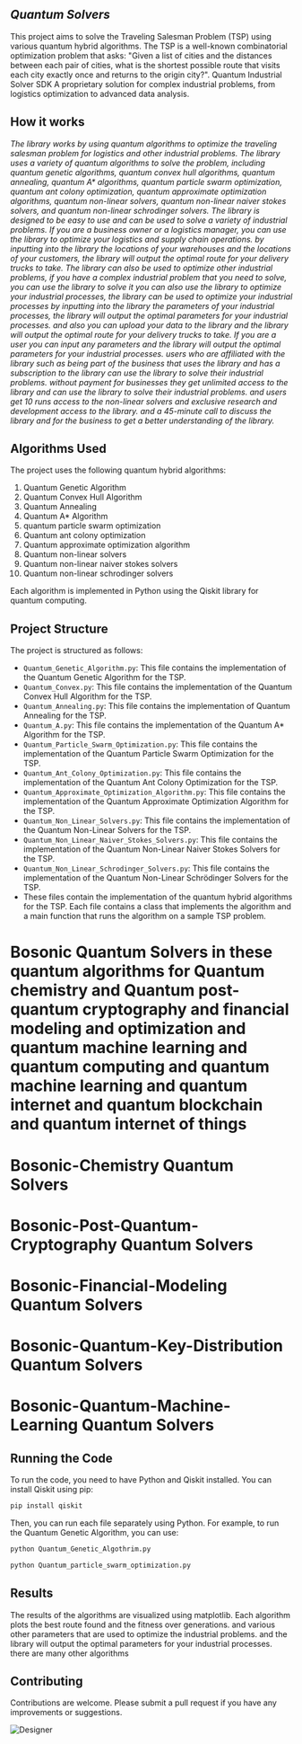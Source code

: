## **_Quantum Solvers_**

This project aims to solve the Traveling Salesman Problem (TSP) using various quantum hybrid algorithms. The TSP is a well-known combinatorial optimization problem that asks: "Given a list of cities and the distances between each pair of cities, what is the shortest possible route that visits each city exactly once and returns to the origin city?".
Quantum Industrial Solver SDK A proprietary solution for complex industrial problems, from logistics optimization to advanced data analysis.

## How it works
_The library works by using quantum algorithms to optimize the traveling salesman problem for logistics and other industrial problems. 
The library uses a variety of quantum algorithms to solve the problem, including quantum genetic algorithms, quantum convex hull algorithms, quantum annealing, quantum A* algorithms, quantum particle swarm optimization, quantum ant colony optimization, quantum approximate optimization algorithms, quantum non-linear solvers, quantum non-linear naiver stokes solvers, and quantum non-linear schrodinger solvers. 
The library is designed to be easy to use and can be used to solve a variety of industrial problems.
If you are a business owner or a logistics manager, you can use the library to optimize your logistics and supply chain operations. 
by inputting into the library the locations of your warehouses and the locations of your customers, the library will output the optimal route for your delivery trucks to take.
The library can also be used to optimize other industrial problems, if you have a complex industrial problem that you need to solve, you can use the library to solve it you can also use the library to optimize your industrial processes, the library can be used to optimize your industrial processes by inputting into the library the parameters of your industrial processes, the library will output the optimal parameters for your industrial processes.
and also you can upload your data to the library and the library will output the optimal route for your delivery trucks to take.
If you are a user you can input any parameters and the library will output the optimal parameters for your industrial processes.
users who are affiliated with the library such as being part of the business that uses the library  and has a subscription to the library can use the library to solve their industrial problems. without payment
for businesses they get unlimited access to the library and can use the library to solve their industrial problems. and users get 10 runs access to the non-linear solvers and exclusive research and development access to the library.
and a 45-minute call to discuss the library and for the business to get a better understanding of the library._

## Algorithms Used

The project uses the following quantum hybrid algorithms:

1. Quantum Genetic Algorithm
2. Quantum Convex Hull Algorithm
3. Quantum Annealing
4. Quantum A* Algorithm
5. quantum particle swarm optimization
6. Quantum ant colony optimization
7. Quantum approximate optimization algorithm
8. Quantum non-linear solvers 
9. Quantum non-linear naiver stokes solvers
10. Quantum non-linear schrodinger solvers

Each algorithm is implemented in Python using the Qiskit library for quantum computing.

## Project Structure

The project is structured as follows:

- `Quantum_Genetic_Algorithm.py`: This file contains the implementation of the Quantum Genetic Algorithm for the TSP.
- `Quantum_Convex.py`: This file contains the implementation of the Quantum Convex Hull Algorithm for the TSP.
- `Quantum_Annealing.py`: This file contains the implementation of Quantum Annealing for the TSP.
- `Quantum_A.py`: This file contains the implementation of the Quantum A* Algorithm for the TSP.
- `Quantum_Particle_Swarm_Optimization.py`: This file contains the implementation of the Quantum Particle Swarm Optimization for the TSP.
- `Quantum_Ant_Colony_Optimization.py`: This file contains the implementation of the Quantum Ant Colony Optimization for the TSP.
- `Quantum_Approximate_Optimization_Algorithm.py`: This file contains the implementation of the Quantum Approximate Optimization Algorithm for the TSP.
- `Quantum_Non_Linear_Solvers.py`: This file contains the implementation of the Quantum Non-Linear Solvers for the TSP.
- `Quantum_Non_Linear_Naiver_Stokes_Solvers.py`: This file contains the implementation of the Quantum Non-Linear Naiver Stokes Solvers for the TSP.
- `Quantum_Non_Linear_Schrodinger_Solvers.py`: This file contains the implementation of the Quantum Non-Linear Schrödinger Solvers for the TSP.
-  These files contain the implementation of the quantum hybrid algorithms for the TSP. Each file contains a class that implements the algorithm and a main function that runs the algorithm on a sample TSP problem.

# Bosonic Quantum Solvers in these quantum algorithms for Quantum chemistry and Quantum post-quantum cryptography and financial modeling and optimization and quantum machine learning and quantum computing and quantum machine learning and quantum internet and quantum blockchain and quantum internet of things 
# Bosonic-Chemistry Quantum Solvers 
# Bosonic-Post-Quantum-Cryptography Quantum Solvers
# Bosonic-Financial-Modeling Quantum Solvers
# Bosonic-Quantum-Key-Distribution Quantum Solvers
# Bosonic-Quantum-Machine-Learning Quantum Solvers


## Running the Code

To run the code, you need to have Python and Qiskit installed. You can install Qiskit using pip:

```bash
pip install qiskit
```

Then, you can run each file separately using Python. For example, to run the Quantum Genetic Algorithm, you can use:

```bash
python Quantum_Genetic_Algothrim.py
```

```bash
python Quantum_particle_swarm_optimization.py
```


## Results

The results of the algorithms are visualized using matplotlib. Each algorithm plots the best route found and the fitness over generations.
and various other parameters that are used to optimize the industrial problems. and the library will output the optimal parameters for your industrial processes.
there are many other algorithms 

## Contributing

Contributions are welcome. Please submit a pull request if you have any improvements or suggestions.

![Designer](https://github.com/DarkStarStrix/QSolvers/assets/108637439/21869483-1450-4ee5-9b36-0e34af860fe9)


